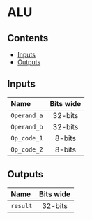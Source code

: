 # ALU #

## Contents
* [Inputs](#inputs)
* [Outputs](#outputs)

## Inputs
|Name|Bits wide|
|:---|:---:|
|```Operand_a```|32-bits|
|```Operand_b```|32-bits|
|```Op_code_1```|8-bits|
|```Op_code_2```|8-bits|

## Outputs
|Name|Bits wide|
|:---|:---:|
|```result```|32-bits|
